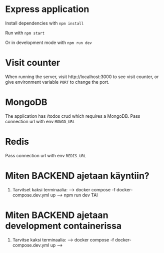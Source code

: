 # Express application

Install dependencies with `npm install`

Run with `npm start`

Or in development mode with `npm run dev`

# Visit counter

When running the server, visit http://localhost:3000 to see visit counter, or give environment variable `PORT` to change the port.

# MongoDB

The application has /todos crud which requires a MongoDB. Pass connection url with env `MONGO_URL`

# Redis

Pass connection url with env `REDIS_URL`

# Miten BACKEND ajetaan käyntiin?

1. Tarvitset kaksi terminaalia:
    --> docker compose -f docker-compose.dev.yml up
    --> npm run dev
    TAI

# Miten BACKEND ajetaan development containerissa

1. Tarvitse kaksi terminaalia:
    --> docker compose -f docker-compose.dev.yml up
    --> 